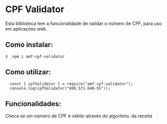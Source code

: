 # CPF Validator

Esta biblioteca tem a funcionalidade de validar o número de CPF, para uso em aplicações web.

## Como instalar:
  `$  npm i amf-cpf-validator`
    
## Como utilizar:
```
  const { cpfValidator } = require("amf-cpf-validator");
  console.log(cpfValidator("889.571.648-55"));
```

## Funcionalidades:
Checa se um número de CPF é válido através do algoritmo.
 da receita
 